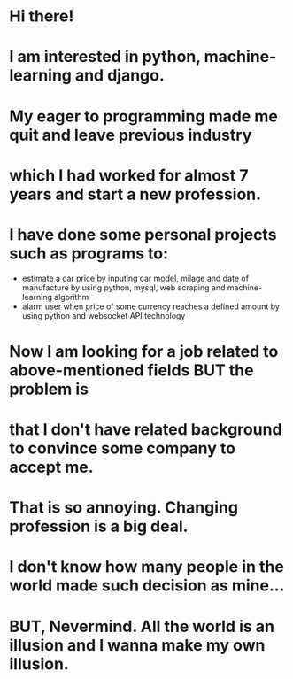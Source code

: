 # Hi there!

# I am interested in python, machine-learning and django.
# My eager to programming made me quit and leave previous industry
# which I had worked for almost 7 years and start a new profession.
# I have done some personal projects such as programs to:
  - estimate a car price by inputing car model, milage and date of manufacture
    by using python, mysql, web scraping and machine-learning algorithm
  - alarm user when price of some currency reaches a defined amount 
    by using python and websocket API technology
# Now I am looking for a job related to above-mentioned fields BUT the problem is 
# that I don't have related background to convince some company to accept me.
# That is so annoying. Changing profession is a big deal.
# I don't know how many people in the world made such decision as mine...

# BUT, Nevermind. All the world is an illusion and I wanna make my own illusion.

